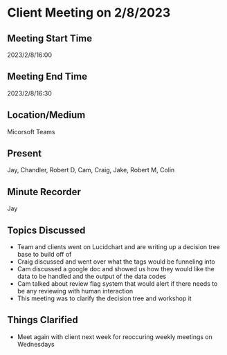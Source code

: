 # Client Meeting on 2/8/2023

## Meeting Start Time

2023/2/8/16:00

## Meeting End Time

2023/2/8/16:30

## Location/Medium

Micorsoft Teams

## Present

Jay, Chandler, Robert D, Cam, Craig, Jake, Robert M, Colin

## Minute Recorder

Jay

## Topics Discussed

* Team and clients went on Lucidchart and are writing up a decision tree base to build off of
* Craig discussed and went over what the tags would be funneling into
* Cam discussed a google doc and showed us how they would like the data to be handled and the output of the data codes
* Cam talked about review flag system that would alert if there needs to be any reviewing with human interaction
* This meeting was to clarify the decision tree and workshop it

## Things Clarified

* Meet again with client next week for reoccuring weekly meetings on Wednesdays
